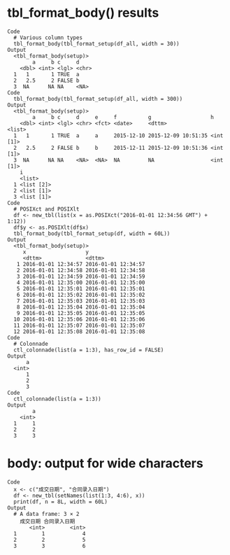 # tbl_format_body() results

    Code
      # Various column types
      tbl_format_body(tbl_format_setup(df_all, width = 30))
    Output
      <tbl_format_body(setup)>
            a     b c     d    
        <dbl> <int> <lgl> <chr>
      1   1       1 TRUE  a    
      2   2.5     2 FALSE b    
      3  NA      NA NA    <NA> 
    Code
      tbl_format_body(tbl_format_setup(df_all, width = 300))
    Output
      <tbl_format_body(setup)>
            a     b c     d     e     f          g                   h        
        <dbl> <int> <lgl> <chr> <fct> <date>     <dttm>              <list>   
      1   1       1 TRUE  a     a     2015-12-10 2015-12-09 10:51:35 <int [1]>
      2   2.5     2 FALSE b     b     2015-12-11 2015-12-09 10:51:36 <int [1]>
      3  NA      NA NA    <NA>  <NA>  NA         NA                  <int [1]>
        i         
        <list>    
      1 <list [2]>
      2 <list [1]>
      3 <list [1]>
    Code
      # POSIXct and POSIXlt
      df <- new_tbl(list(x = as.POSIXct("2016-01-01 12:34:56 GMT") + 1:12))
      df$y <- as.POSIXlt(df$x)
      tbl_format_body(tbl_format_setup(df, width = 60L))
    Output
      <tbl_format_body(setup)>
         x                   y                  
         <dttm>              <dttm>             
       1 2016-01-01 12:34:57 2016-01-01 12:34:57
       2 2016-01-01 12:34:58 2016-01-01 12:34:58
       3 2016-01-01 12:34:59 2016-01-01 12:34:59
       4 2016-01-01 12:35:00 2016-01-01 12:35:00
       5 2016-01-01 12:35:01 2016-01-01 12:35:01
       6 2016-01-01 12:35:02 2016-01-01 12:35:02
       7 2016-01-01 12:35:03 2016-01-01 12:35:03
       8 2016-01-01 12:35:04 2016-01-01 12:35:04
       9 2016-01-01 12:35:05 2016-01-01 12:35:05
      10 2016-01-01 12:35:06 2016-01-01 12:35:06
      11 2016-01-01 12:35:07 2016-01-01 12:35:07
      12 2016-01-01 12:35:08 2016-01-01 12:35:08
    Code
      # Colonnade
      ctl_colonnade(list(a = 1:3), has_row_id = FALSE)
    Output
          a
      <int>
          1
          2
          3
    Code
      ctl_colonnade(list(a = 1:3))
    Output
            a
        <int>
      1     1
      2     2
      3     3

# body: output for wide characters

    Code
      x <- c("成交日期", "合同录入日期")
      df <- new_tbl(setNames(list(1:3, 4:6), x))
      print(df, n = 8L, width = 60L)
    Output
      # A data frame: 3 × 2
        成交日期 合同录入日期
           <int>        <int>
      1        1            4
      2        2            5
      3        3            6

